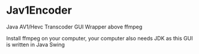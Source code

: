 # Jav1Encoder
Java AV1/Hevc Transcoder GUI Wrapper above ffmpeg  

Install ffmpeg on your computer, your computer also needs JDK as this GUI is written in Java Swing
